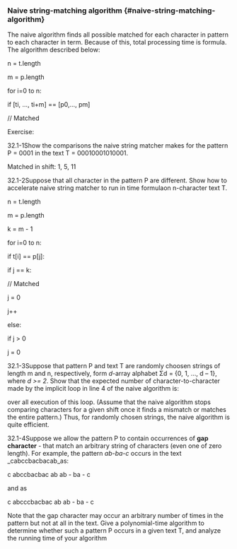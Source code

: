 ### Naive string-matching algorithm {#naive-string-matching-algorithm}

The naive algorithm finds all possible matched for each character in pattern to each character in term. Because of this, total processing time is formula. The algorithm described below:

n = t.length

m = p.length

for i=0 to n:

if [ti, …, ti+m] == [p0,…, pm]

// Matched

Exercise:

32.1-1Show the comparisons the naive string matcher makes for the pattern P = 0001 in the text T = 00010001010001.

Matched in shift: 1, 5, 11

32.1-2Suppose that all character in the pattern P are different. Show how to accelerate naive string matcher to run in time formulaon n-character text T.

n = t.length

m = p.length

k = m - 1

for i=0 to n:

if t[i] == p[j]:

if j == k:

// Matched

j = 0

j++

else:

if j &gt; 0

j = 0

32.1-3Suppose that pattern P and text T are randomly choosen strings of length m and n, respectively, form _d_-array alphabet Σd = {0, 1, …, d – 1}, where _d &gt;= 2_. Show that the expected number of character-to-character made by the implicit loop in line 4 of the naive algorithm is:

over all execution of this loop. (Assume that the naive algorithm stops comparing characters for a given shift once it finds a mismatch or matches the entire pattern.) Thus, for randomly chosen strings, the naive algorithm is quite efficient.

32.1-4Suppose we allow the pattern P to contain occurrences of **gap character** - that match an arbitrary string of characters (even one of zero length). For example, the pattern _ab-ba-c_ occurs in the text _cabccbacbacab_as:

c abccbacbac ab ab - ba - c

and as

c abcccbacbac ab ab - ba - c

Note that the gap character may occur an arbitrary number of times in the pattern but not at all in the text. Give a polynomial-time algorithm to determine whether such a pattern P occurs in a given text T, and analyze the running time of your algorithm